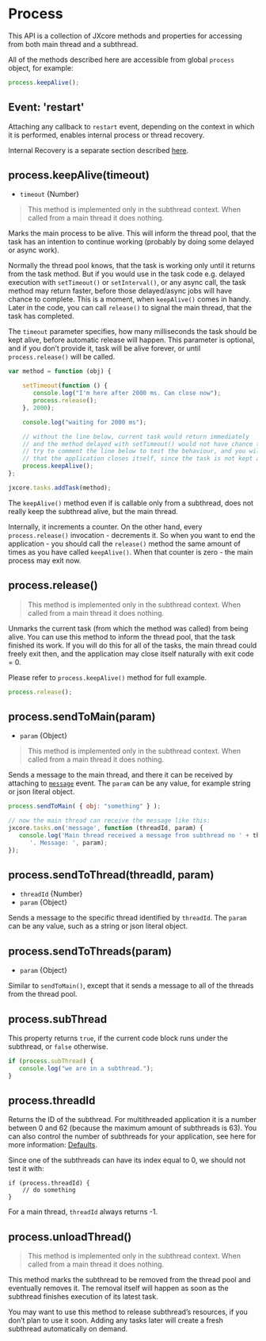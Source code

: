 # Process

This API is a collection of JXcore methods and properties for accessing from both main thread and a subthread.

All of the methods described here are accessible from global `process` object, for example:

```js
process.keepAlive();
```

## Event: 'restart'

Attaching any callback to `restart` event, depending on the context in which it is performed, enables internal process or thread recovery.

Internal Recovery is a separate section described [here](jxcore-feature-internal-recovery.html).

## process.keepAlive(timeout)

* `timeout` {Number}

> This method is implemented only in the subthread context. When called from a main thread it does nothing.

Marks the main process to be alive. This will inform the thread pool,
that the task has an intention to continue working (probably by doing some delayed or async work).

Normally the thread pool knows, that the task is working only until it returns from the task method.
But if you would use in the task code e.g. delayed execution with `setTimeout()` or `setInterval()`, or any async call,
the task method may return faster, before those delayed/async jobs will have chance to complete.
This is a moment, when `keepAlive()` comes in handy. Later in the code, you can call `release()` to signal the main thread, that the task has completed.

The `timeout` parameter specifies, how many milliseconds the task should be kept alive, before automatic release will happen.
This parameter is optional, and if you don’t provide it, task will be alive forever, or until `process.release()` will be called.

```js
var method = function (obj) {

    setTimeout(function () {
       console.log("I'm here after 2000 ms. Can close now");
       process.release();
    }, 2000);

    console.log("waiting for 2000 ms");

    // without the line below, current task would return immediately
    // and the method delayed with setTimeout() would not have chance to complete.
    // try to comment the line below to test the behaviour, and you will see,
    // that the application closes itself, since the task is not kept alive.
    process.keepAlive();
};

jxcore.tasks.addTask(method);
```

The `keepAlive()` method even if is callable only from a subthread, does not really keep the subthread alive, but the main thread.

Internally, it increments a counter. On the other hand, every `process.release()` invocation - decrements it.
So when you want to end the application - you should call the `release()` method the same amount of times as you have called `keepAlive()`.
When that counter is zero - the main process may exit now.

## process.release()

> This method is implemented only in the subthread context. When called from a main thread it does nothing.

Unmarks the current task (from which the method was called) from being alive. You can use this method to inform the thread pool, that the task finished its work.
If you will do this for all of the tasks, the main thread could freely exit then, and the application may close itself naturally with exit code = 0.

Please refer to `process.keepAlive()` method for full example.

```js
process.release();
```

## process.sendToMain(param)

* `param` {Object}

> This method is implemented only in the subthread context. When called from a main thread it does nothing.

Sends a message to the main thread, and there it can be received by attaching to [`message`](jxcore-tasks.html#jxcore_tasks_event_message) event.
The `param` can be any value, for example string or json literal object.

```js
process.sendToMain( { obj: "something" } );

// now the main thread can receive the message like this:
jxcore.tasks.on('message', function (threadId, param) {
   console.log('Main thread received a message from subthread no ' + threadId +
      '. Message: ', param);
});
```

## process.sendToThread(threadId, param)

* `threadId` {Number}
* `param` {Object}

Sends a message to the specific thread identified by `threadId`.
The `param` can be any value, such as a string or json literal object.


## process.sendToThreads(param)

* `param` {Object}

Similar to `sendToMain()`, except that it sends a message to all of the threads from the thread pool.

## process.subThread

This property returns `true`, if the current code block runs under the subthread, or `false` otherwise.

```js
if (process.subThread) {
   console.log("we are in a subthread.");
}
```

## process.threadId

Returns the ID of the subthread. For multithreaded application it is a number between 0 and 62 (because the maximum amount of subthreads is 63).
You can also control the number of subthreads for your application, see here for more information: [Defaults](jxcore-feature-multithreading.html#defaults).

Since one of the subthreads can have its index equal to 0, we should not test it with:

```
if (process.threadId) {
    // do something
}
```

For a main thread, `threadId` always returns -1.

## process.unloadThread()

> This method is implemented only in the subthread context. When called from a main thread it does nothing.

This method marks the subthread to be removed from the thread pool and eventually removes it.
The removal itself will happen as soon as the subthread finishes execution of its latest task.

You may want to use this method to release subthread’s resources, if you don’t plan to use it soon.
Adding any tasks later will create a fresh subthread automatically on demand.
